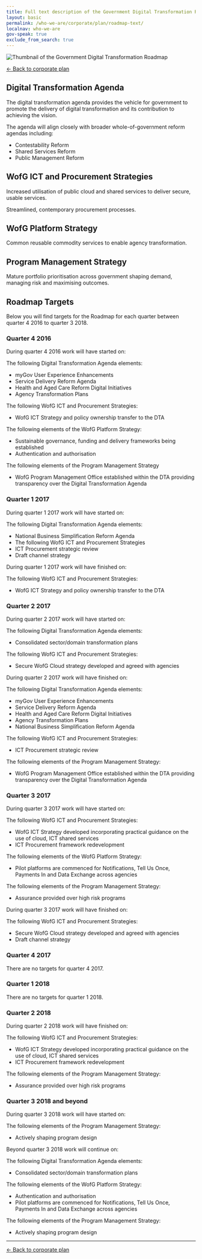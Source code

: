 ```yaml
---
title: Full text description of the Government Digital Transformation Roadmap
layout: basic
permalink: /who-we-are/corporate/plan/roadmap-text/
localnav: who-we-are
gov-speak: true
exclude_from_search: true
---
```


![Thumbnail of the Government Digital Transformation Roadmap]({{site.baseurl}}/images/transformation-agenda/roadmap-thumbnail.png)

[&larr; Back to corporate plan](/who-we-are/corporate/plan/#the-digital-transformation-roadmap)

## Digital Transformation Agenda

The digital transformation agenda provides the vehicle for government to promote the delivery of digital transformation and its contribution to achieving the vision.

The agenda will align closely with broader whole-of-government reform agendas including:
* Contestability Reform
* Shared Services Reform
* Public Management Reform

## WofG ICT and Procurement Strategies

Increased utilisation of public cloud and shared services to deliver secure, usable services.

Streamlined, contemporary procurement processes.

## WofG Platform Strategy

Common reusable commodity services to enable agency transformation.

## Program Management Strategy

Mature portfolio prioritisation across government shaping demand, managing risk and maximising outcomes.

## Roadmap Targets

Below you will find targets for the Roadmap for each quarter between quarter 4 2016 to quarter 3 2018.

### Quarter 4 2016

During quarter 4 2016 work will have started on:

The following Digital Transformation Agenda elements:
* myGov User Experience Enhancements
* Service Delivery Reform Agenda
* Health and Aged Care Reform Digital Initiatives
* Agency Transformation Plans

The following WofG ICT and Procurement Strategies:
* WofG ICT Strategy and policy ownership transfer to the DTA

The following elements of the WofG Platform Strategy:
* Sustainable governance, funding and delivery frameworks being established
* Authentication and authorisation

The following elements of the Program Management Strategy
* WofG Program Management Office established within the DTA providing transparency over the Digital Transformation Agenda

### Quarter 1 2017

During quarter 1 2017 work will have started on:

The following Digital Transformation Agenda elements:
* National Business Simplification Reform Agenda
* The following WofG ICT and Procurement Strategies
* ICT Procurement strategic review
* Draft channel strategy

During quarter 1 2017 work will have finished on:

The following WofG ICT and Procurement Strategies:
* WofG ICT Strategy and policy ownership transfer to the DTA

### Quarter 2 2017

During quarter 2 2017 work will have started on:

The following Digital Transformation Agenda elements:
* Consolidated sector/domain transformation plans

The following WofG ICT and Procurement Strategies:
* Secure WofG Cloud strategy developed and agreed with agencies

During quarter 2 2017 work will have finished on:

The following Digital Transformation Agenda elements:
* myGov User Experience Enhancements
* Service Delivery Reform Agenda
* Health and Aged Care Reform Digital Initiatives
* Agency Transformation Plans
* National Business Simplification Reform Agenda

The following WofG ICT and Procurement Strategies:
* ICT Procurement strategic review

The following elements of the Program Management Strategy:
* WofG Program Management Office established within the DTA providing transparency over the Digital Transformation Agenda

### Quarter 3 2017

During quarter 3 2017 work will have started on:

The following WofG ICT and Procurement Strategies:
* WofG ICT Strategy developed incorporating practical guidance on the use of cloud, ICT shared services
* ICT Procurement framework redevelopment

The following elements of the WofG Platform Strategy:
* Pilot platforms are commenced for Notifications, Tell Us Once, Payments In and Data Exchange across agencies

The following elements of the Program Management Strategy:
* Assurance provided over high risk programs

During quarter 3 2017 work will have finished on:

The following WofG ICT and Procurement Strategies:
* Secure WofG Cloud strategy developed and agreed with agencies
* Draft channel strategy

### Quarter 4 2017

There are no targets for quarter 4 2017.

### Quarter 1 2018

There are no targets for quarter 1 2018.

### Quarter 2 2018

During quarter 2 2018 work will have finished on:

The following WofG ICT and Procurement Strategies:
* WofG ICT Strategy developed incorporating practical guidance on the use of cloud, ICT shared services
* ICT Procurement framework redevelopment

The following elements of the Program Management Strategy:
* Assurance provided over high risk programs

### Quarter 3 2018 and beyond

During quarter 3 2018 work will have started on:

The following elements of the Program Management Strategy:
* Actively shaping program design

Beyond quarter 3 2018 work will continue on: 

The following Digital Transformation Agenda elements:
* Consolidated sector/domain transformation plans

The following elements of the WofG Platform Strategy:
* Authentication and authorisation
* Pilot platforms are commenced for Notifications, Tell Us Once, Payments In and Data Exchange across agencies

The following elements of the Program Management Strategy:
* Actively shaping program design

<hr />

[&larr; Back to corporate plan](/who-we-are/corporate/plan/#the-digital-transformation-roadmap)

